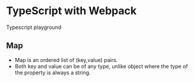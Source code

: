 # TypeScript with Webpack

Typescript playground

## Map
* Map is an ordered list of (key,value) pairs.
* Both key and value can be of any type, unlike object where the type of the property is always a string.